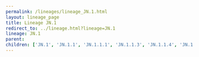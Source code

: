 ```yaml
---
permalink: /lineages/lineage_JN.1.html
layout: lineage_page
title: Lineage JN.1
redirect_to: ../lineage.html?lineage=JN.1
lineage: JN.1
parent: 
children: ['JN.1', 'JN.1.1', 'JN.1.1.1', 'JN.1.1.3', 'JN.1.1.4', 'JN.1.1.5', 'JN.1.2', 'JN.1.3', 'JN.1.4', 'JN.1.4.1', 'JN.1.4.2', 'JN.1.4.3', 'JN.1.5', 'JN.1.6', 'JN.1.6.1', 'JN.1.7', 'JN.1.7.1', 'JN.1.7.2', 'JN.1.8', 'JN.1.8.1', 'JN.1.9', 'JN.1.9.1', 'JN.1.10', 'JN.1.11', 'JN.1.11.1', 'JN.1.12', 'JN.1.13', 'JN.1.13.1', 'JN.1.14', 'JN.1.15', 'JN.1.16', 'JN.1.17', 'JN.1.18', 'JN.1.19', 'JN.1.20', 'JN.1.21', 'JN.1.22', 'JN.1.23', 'JN.1.24', 'JN.1.25.1']
---
```

